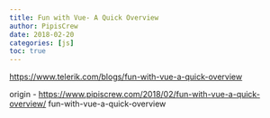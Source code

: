 ```yaml
---
title: Fun with Vue- A Quick Overview
author: PipisCrew
date: 2018-02-20
categories: [js]
toc: true
---
```


https://www.telerik.com/blogs/fun-with-vue-a-quick-overview

origin - https://www.pipiscrew.com/2018/02/fun-with-vue-a-quick-overview/ fun-with-vue-a-quick-overview